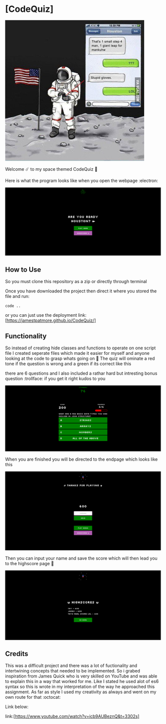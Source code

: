 # [CodeQuiz]

![alt text](images/houstonmeme.jpeg)

Welcome :comet: to my space themed CodeQuiz :telescope:

Here is what the program looks like when you open the webpage :electron:

![alt text](images/hompagess.png)

## How to Use

So you must clone this repository as a zip or directly through terminal 

Once you have downloaded the project then direct it where you stored the file and run:

```
code ..

```

or you can just use the deployment link:[https://jamestpatmore.github.io/CodeQuiz/]

## Functionality 

So instead of creating hide classes and functions to operate on one script file I created seperate files which made it easier for myself and anyone
looking at the code to grasp whats going on :beginner:
The quiz will ominate a red tone if the question is wrong and a green if its correct like this 

there are 6 questions and I also included a rathar hard but intresting bonus question :trollface:
if you get it right kudos to you 

![alt text](images/gamess.png)

When you are finished you will be directed to the endpage which looks like this 

![alt text](images/endpagess.png)

Then you can input your name and save the score which will then lead you to the highscore page :crown:

![alt text](images/highscoress.png)

## Credits 

This was a difficult project and there was a lot of fuctionality and intertwining concepts that needed to be implemented. So i grabed inspiration from
James Quick who is very skilled on YouTube and was able to explain this in a way that worked for me. Like I stated he used alot of es6 syntax so this is wrote in my interpretation of the way he approached this assignment. As far as style I used my creativity as always and went on my own route for that :octocat:

Link below:

link:[https://www.youtube.com/watch?v=icb9AUBeznQ&t=3302s]